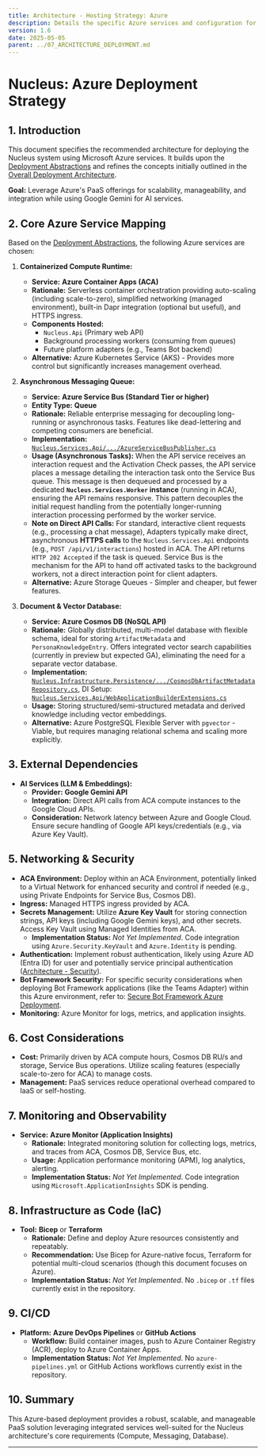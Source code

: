 ```yaml
---
title: Architecture - Hosting Strategy: Azure
description: Details the specific Azure services and configuration for deploying the Nucleus system.
version: 1.6
date: 2025-05-05
parent: ../07_ARCHITECTURE_DEPLOYMENT.md
---
```


# Nucleus: Azure Deployment Strategy

## 1. Introduction

This document specifies the recommended architecture for deploying the Nucleus system using Microsoft Azure services. It builds upon the [Deployment Abstractions](../ARCHITECTURE_DEPLOYMENT_ABSTRACTIONS.md) and refines the concepts initially outlined in the [Overall Deployment Architecture](../07_ARCHITECTURE_DEPLOYMENT.md).

**Goal:** Leverage Azure's PaaS offerings for scalability, manageability, and integration while using Google Gemini for AI services.

## 2. Core Azure Service Mapping

Based on the [Deployment Abstractions](../ARCHITECTURE_DEPLOYMENT_ABSTRACTIONS.md), the following Azure services are chosen:

1.  **Containerized Compute Runtime:**
    *   **Service:** **Azure Container Apps (ACA)**
    *   **Rationale:** Serverless container orchestration providing auto-scaling (including scale-to-zero), simplified networking (managed environment), built-in Dapr integration (optional but useful), and HTTPS ingress.
    *   **Components Hosted:**
        *   `Nucleus.Api` (Primary web API)
        *   Background processing workers (consuming from queues)
        *   Future platform adapters (e.g., Teams Bot backend)
    *   **Alternative:** Azure Kubernetes Service (AKS) - Provides more control but significantly increases management overhead.

2.  **Asynchronous Messaging Queue:**
    *   **Service:** **Azure Service Bus (Standard Tier or higher)**
    *   **Entity Type:** **Queue**
    *   **Rationale:** Reliable enterprise messaging for decoupling long-running or asynchronous tasks. Features like dead-lettering and competing consumers are beneficial.
    *   **Implementation:** [`Nucleus.Services.Api/.../AzureServiceBusPublisher.cs`](../../../../src/Nucleus.Services/Nucleus.Services.Api/Infrastructure/Messaging/AzureServiceBusPublisher.cs)
    *   **Usage (Asynchronous Tasks):** When the API service receives an interaction request and the Activation Check passes, the API service places a message detailing the interaction task onto the Service Bus queue. This message is then dequeued and processed by a dedicated **`Nucleus.Services.Worker` instance** (running in ACA), ensuring the API remains responsive. This pattern decouples the initial request handling from the potentially longer-running interaction processing performed by the worker service.
    *   **Note on Direct API Calls:** For standard, interactive client requests (e.g., processing a chat message), Adapters typically make direct, asynchronous **HTTPS calls** to the `Nucleus.Services.Api` endpoints (e.g., `POST /api/v1/interactions`) hosted in ACA. The API returns `HTTP 202 Accepted` if the task is queued. Service Bus is the mechanism for the API to hand off activated tasks to the background workers, not a direct interaction point for client adapters.
    *   **Alternative:** Azure Storage Queues - Simpler and cheaper, but fewer features.

3.  **Document & Vector Database:**
    *   **Service:** **Azure Cosmos DB (NoSQL API)**
    *   **Rationale:** Globally distributed, multi-model database with flexible schema, ideal for storing `ArtifactMetadata` and `PersonaKnowledgeEntry`. Offers integrated vector search capabilities (currently in preview but expected GA), eliminating the need for a separate vector database.
    *   **Implementation:** [`Nucleus.Infrastructure.Persistence/.../CosmosDbArtifactMetadataRepository.cs`](../../../../src/Nucleus.Infrastructure/Data/Nucleus.Infrastructure.Persistence/Repositories/CosmosDbArtifactMetadataRepository.cs), DI Setup: [`Nucleus.Services.Api/WebApplicationBuilderExtensions.cs`](../../../../src/Nucleus.Services/Nucleus.Services.Api/WebApplicationBuilderExtensions.cs)
    *   **Usage:** Storing structured/semi-structured metadata and derived knowledge including vector embeddings.
    *   **Alternative:** Azure PostgreSQL Flexible Server with `pgvector` - Viable, but requires managing relational schema and scaling more explicitly.

## 3. External Dependencies

*   **AI Services (LLM & Embeddings):**
    *   **Provider:** **Google Gemini API**
    *   **Integration:** Direct API calls from ACA compute instances to the Google Cloud APIs.
    *   **Consideration:** Network latency between Azure and Google Cloud. Ensure secure handling of Google API keys/credentials (e.g., via Azure Key Vault).

## 5. Networking & Security

*   **ACA Environment:** Deploy within an ACA Environment, potentially linked to a Virtual Network for enhanced security and control if needed (e.g., using Private Endpoints for Service Bus, Cosmos DB).
*   **Ingress:** Managed HTTPS ingress provided by ACA.
*   **Secrets Management:** Utilize **Azure Key Vault** for storing connection strings, API keys (including Google Gemini keys), and other secrets. Access Key Vault using Managed Identities from ACA.
    *   **Implementation Status:** *Not Yet Implemented*. Code integration using `Azure.Security.KeyVault` and `Azure.Identity` is pending.
*   **Authentication:** Implement robust authentication, likely using Azure AD (Entra ID) for user and potentially service principal authentication ([Architecture - Security](../06_ARCHITECTURE_SECURITY.md)).
*   **Bot Framework Security:** For specific security considerations when deploying Bot Framework applications (like the Teams Adapter) within this Azure environment, refer to: [Secure Bot Framework Azure Deployment](../../../HelpfulMarkdownFiles/Secure-Bot-Framework-Azure-Deployment.md).
*   **Monitoring:** Azure Monitor for logs, metrics, and application insights.

## 6. Cost Considerations

*   **Cost:** Primarily driven by ACA compute hours, Cosmos DB RU/s and storage, Service Bus operations. Utilize scaling features (especially scale-to-zero for ACA) to manage costs.
*   **Management:** PaaS services reduce operational overhead compared to IaaS or self-hosting.

## 7. Monitoring and Observability

*   **Service:** **Azure Monitor (Application Insights)**
    *   **Rationale:** Integrated monitoring solution for collecting logs, metrics, and traces from ACA, Cosmos DB, Service Bus, etc.
    *   **Usage:** Application performance monitoring (APM), log analytics, alerting.
    *   **Implementation Status:** *Not Yet Implemented*. Code integration using `Microsoft.ApplicationInsights` SDK is pending.

## 8. Infrastructure as Code (IaC)

*   **Tool:** **Bicep** or **Terraform**
    *   **Rationale:** Define and deploy Azure resources consistently and repeatably.
    *   **Recommendation:** Use Bicep for Azure-native focus, Terraform for potential multi-cloud scenarios (though this document focuses on Azure).
    *   **Implementation Status:** *Not Yet Implemented*. No `.bicep` or `.tf` files currently exist in the repository.

## 9. CI/CD

*   **Platform:** **Azure DevOps Pipelines** or **GitHub Actions**
    *   **Workflow:** Build container images, push to Azure Container Registry (ACR), deploy to Azure Container Apps.
    *   **Implementation Status:** *Not Yet Implemented*. No `azure-pipelines.yml` or GitHub Actions workflows currently exist in the repository.

## 10. Summary

This Azure-based deployment provides a robust, scalable, and manageable PaaS solution leveraging integrated services well-suited for the Nucleus architecture's core requirements (Compute, Messaging, Database).

---
